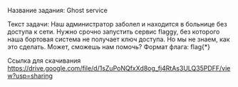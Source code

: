 Название задания: Ghost service

Текст задачи:
Наш администратор заболел и находится в больнице без доступа к сети. Нужно срочно запустить сервис flaggy, без которого наша бортовая система не получает ключ доступа. Но мы не знаем, как это сделать.
Может, сможешь нам помочь?
Формат флага: flag{*}

Ссылка для скачивания https://drive.google.com/file/d/1sZuPoNQfxXd8og_fj4RtAs3ULQ35PDFF/view?usp=sharing 
